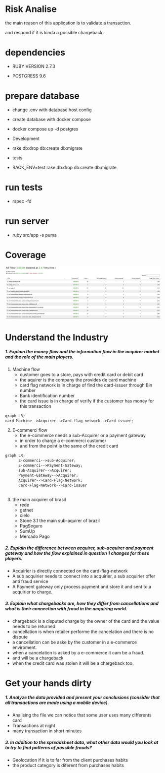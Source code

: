 # Risk Analise

  

the main reason of this application is to validate a transaction.

and respond if it is kinda a possible chargeback.

  

# dependencies

  

- RUBY VERSION 2.7.3

- POSTGRESS 9.6

  

# prepare database

  

- change .env with database host config

- create database with docker compose

- docker compose up -d postgres

  

* Development

- rake db:drop db:create db:migrate

* tests

- RACK_ENV=test rake db:drop db:create db:migrate

  

# run tests

  

- rspec -fd

  

# run server

  

- ruby src/app -s puma

  

# Coverage

  

![coverage](https://github.com/rogeriobispo/risk-analise/blob/main/__markdown/coverage.png)

  

# Understand the Industry

  

##### 1. Explain the money flow and the information flow in the acquirer market and the role of the main players.

  
1. Machine flow
	- customer goes to a store, pays with credit card or debit card
	- the aquirer is the company the provides de card machine
	- card flag network is in charge of find the card-issuer through Bin number
	-  Bank identification number
	- the card issue is in charge of verify if the customer has money for this transaction
	
```mermaid
graph LR;
card-Machine-->Acquirer-->Card-flag-network-->Card-issuer;
```
2. E-commerci flow
	- the e-commerce needs a sub-Acquirer or a payment gateway 
	- in order to charge a e-commerci customer
	- and from the point is the same of the credit card
	
  ```mermaid
  graph LR;
		E-commerci-->sub-Acquirer;
		E-commerci-->Payment-Gateway;
		sub-Acquirer-->Acquirer;
		Payment-Gateway-->Acquirer;
		Acquirer-->Card-Flag-Network;
		Card-Flag-Network-->Card-issuer
		  
  ```
3. the main acquirer of brasil 
	- rede
	- getnet
	- cielo
	-  Stone
3.1 the main sub-aquirer of brazil
	- PagSeguro
	-  SumUp
	-  Mercado Pago

##### 2. Explain the difference between acquirer, sub-acquirer and payment gateway and how the flow explained in question 1 changes for these players.
 - Acquirier is directly connected on the card-flag-network
 - A sub acquirier needs to connect into a acquirier, a sub acquirier offer anti fraud service 
 -  A Payment gateway only process payment and store it and sent to a acquirier to charge.
 
##### 3. Explain what chargebacks are, how they differ from cancellations and what is their connection with fraud in the acquiring world.
- chargeback is a disputed charge by the owner of the card and the value needs to be returned
- cancellation is when retailer performe the cancelation and there is no dispute
- a cancellation can be aske by the customer in a e-commerce enviroment.
- when a cancelation is asked by a e-commerce it cam be a fraud.
- and will be a chargeback
- when the credit card was stolen it will be a chargeback too.
  

# Get your hands dirty

##### 1. Analyze the data provided and present your conclusions (consider that all transactions are made using a mobile device).

  - Analising the file we can notice that some user uses many differents card
  - Transactions at night 
  - many transaction in short minutes

##### 3. In addition to the spreadsheet data, what other data would you look at to try to find patterns of possible frauds?
- Geolocation if it is to far from the client purchases habits
- the product category is diferent from purchases habits
